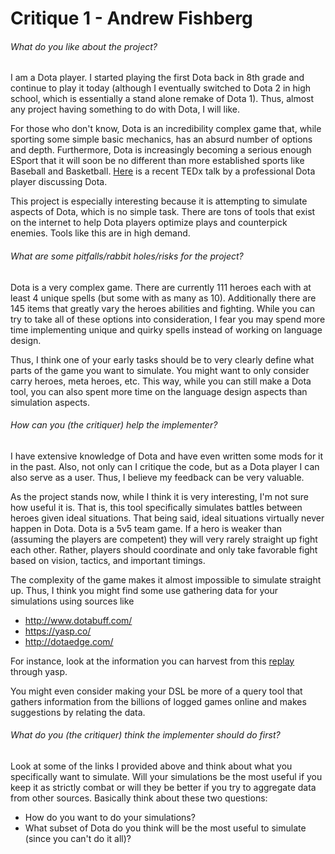 
# Critique 1 - Andrew Fishberg

###### What do you like about the project?
I am a Dota player. I started playing the first Dota back in 8th grade and
continue to play it today (although I eventually switched to Dota 2 in high
school, which is essentially a stand alone remake of Dota 1). Thus, almost any
project having something to do with Dota, I will like.

For those who don't know, Dota is an incredibility complex game that, while
sporting some simple basic mechanics, has an absurd number of options and
depth. Furthermore, Dota is increasingly becoming a serious enough ESport that
it will soon be no different than more established sports like Baseball and
Basketball. [Here](https://www.youtube.com/watch?v=w-9LyFLrW3Q) is a recent
TEDx talk by a professional Dota player discussing Dota.

This project is especially interesting because it is attempting to simulate
aspects of Dota, which is no simple task. There are tons of tools that exist
on the internet to help Dota players optimize plays and counterpick enemies.
Tools like this are in high demand.


###### What are some pitfalls/rabbit holes/risks for the project?
Dota is a very complex game. There are currently 111 heroes each with at least 
4 unique spells (but some with as many as 10). Additionally there are 145 items
that greatly vary the heroes abilities and fighting. While you can try to take
all of these options into consideration, I fear you may spend more time
implementing unique and quirky spells instead of working on language design.

Thus, I think one of your early tasks should be to very clearly define what
parts of the game you want to simulate. You might want to only consider carry
heroes, meta heroes, etc. This way, while you can still make a Dota tool, you
can also spent more time on the language design aspects than simulation
aspects.


###### How can you (the critiquer) help the implementer?
I have extensive knowledge of Dota and have even written some mods for it
in the past. Also, not only can I critique the code, but as a Dota player I can
also serve as a user. Thus, I believe my feedback can be very valuable.

As the project stands now, while I think it is very interesting, I'm not sure
how useful it is. That is, this tool specifically simulates battles between
heroes given ideal situations. That being said, ideal situations virtually
never happen in Dota. Dota is a 5v5 team game. If a  hero is weaker than
(assuming the players are competent) they will very rarely straight up fight
each other. Rather, players should coordinate and only take favorable fight
based on vision, tactics, and important timings.

The complexity of the game makes it almost impossible to simulate straight up.
Thus, I think you might find some use gathering data for your simulations
using sources like
   * http://www.dotabuff.com/
   * https://yasp.co/
   * http://dotaedge.com/

For instance, look at the information you can harvest from this 
[replay](https://yasp.co/matches/2211445242) through yasp.

You might even consider making your DSL be more of a query tool that
gathers information from the billions of logged games online and makes
suggestions by relating the data.


###### What do you (the critiquer) think the implementer should do first?
Look at some of the links I provided above and think about what you
specifically want to simulate. Will your simulations be the most useful if
you keep it as strictly combat or will they be better if you try to
aggregate data from other sources. Basically think about these two questions:

   * How do you want to do your simulations?
   * What subset of Dota do you think will be the most useful to simulate
   (since you can't do it all)?

